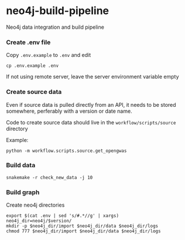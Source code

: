 # neo4j-build-pipeline

Neo4j data integration and build pipeline 

### Create .env file

Copy `.env.example` to `.env` and edit

```
cp .env.example .env
```

If not using remote server, leave the server environment variable empty 

### Create source data

Even if source data is pulled directly from an API, it needs to be stored somewhere, perferably with a version or date name.

Code to create source data should live in the `workflow/scripts/source` directory

Example:

```
python -m workflow.scripts.source.get_opengwas
```

###  Build data

```
snakemake -r check_new_data -j 10
```

### Build graph

Create neo4j directories

```
export $(cat .env | sed 's/#.*//g' | xargs)
neo4j_dir=neo4j/$version/
mkdir -p $neo4j_dir/import $neo4j_dir/data $neo4j_dir/logs
chmod 777 $neo4j_dir/import $neo4j_dir/data $neo4j_dir/logs
```